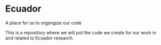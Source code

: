 # Ecuador
A place for us to organgize our code

This is a repository where we will put the code we create for our work in and related to Ecuador research.
